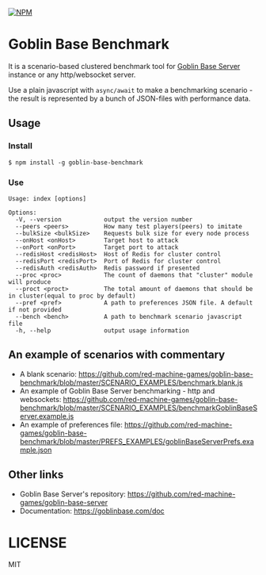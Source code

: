 [![NPM](https://nodei.co/npm/goblin-base-benchmark.png?downloads=true)](https://www.npmjs.com/package/goblin-base-benchmark)

# Goblin Base Benchmark

It is a scenario-based clustered benchmark tool for [Goblin Base Server](https://github.com/red-machine-games/goblin-base-server) instance or any http/websocket server.

Use a plain javascript with `async/await` to make a benchmarking scenario - the result is represented by a bunch of JSON-files with performance data.

## Usage

### Install

`$ npm install -g goblin-base-benchmark`

### Use

```
Usage: index [options]

Options:
  -V, --version            output the version number
  --peers <peers>          How many test players(peers) to imitate
  --bulkSize <bulkSize>    Requests bulk size for every node process
  --onHost <onHost>        Target host to attack
  --onPort <onPort>        Target port to attack
  --redisHost <redisHost>  Host of Redis for cluster control
  --redisPort <redisPort>  Port of Redis for cluster control
  --redisAuth <redisAuth>  Redis password if presented
  --proc <proc>            The count of daemons that "cluster" module will produce
  --proct <proct>          The total amount of daemons that should be in cluster(equal to proc by default)
  --pref <pref>            A path to preferences JSON file. A default if not provided
  --bench <bench>          A path to benchmark scenario javascript file
  -h, --help               output usage information
```

## An example of scenarios with commentary

 - A blank scenario: https://github.com/red-machine-games/goblin-base-benchmark/blob/master/SCENARIO_EXAMPLES/benchmark.blank.js
 - An example of Goblin Base Server benchmarking - http and websockets: https://github.com/red-machine-games/goblin-base-benchmark/blob/master/SCENARIO_EXAMPLES/benchmarkGoblinBaseServer.example.js
 - An example of preferences file: https://github.com/red-machine-games/goblin-base-benchmark/blob/master/PREFS_EXAMPLES/goblinBaseServerPrefs.example.json

## Other links

 - Goblin Base Server's repository: https://github.com/red-machine-games/goblin-base-server
 - Documentation: https://goblinbase.com/doc

# LICENSE

MIT
